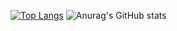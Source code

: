 [![Top Langs](https://github-readme-stats.vercel.app/api/top-langs/?username=cagdaseksi&layout=compact&theme=radical&langs_count=8)](https://github.com/freshdev2015/github-readme-stats)
![Anurag's GitHub stats](https://github-readme-stats.vercel.app/api?username=Colen&show_icons=true&theme=radical)

